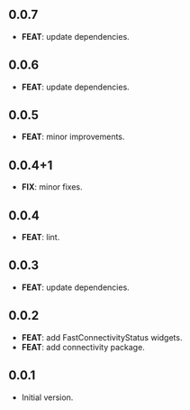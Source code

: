 ## 0.0.7

 - **FEAT**: update dependencies.

## 0.0.6

 - **FEAT**: update dependencies.

## 0.0.5

 - **FEAT**: minor improvements.

## 0.0.4+1

 - **FIX**: minor fixes.

## 0.0.4

 - **FEAT**: lint.

## 0.0.3

 - **FEAT**: update dependencies.

## 0.0.2

 - **FEAT**: add FastConnectivityStatus widgets.
 - **FEAT**: add connectivity package.

## 0.0.1

- Initial version.
